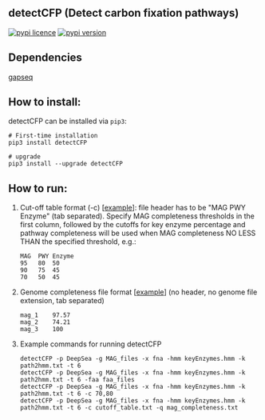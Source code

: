 
## detectCFP (Detect carbon fixation pathways)

[![pypi licence](https://img.shields.io/pypi/l/detectCFP.svg)](https://opensource.org/licenses/gpl-3.0.html)
[![pypi version](https://img.shields.io/pypi/v/detectCFP.svg)](https://pypi.python.org/pypi/detectCFP) 


Dependencies
---

[gapseq](https://github.com/jotech/gapseq)


How to install:
---

detectCFP can be installed via `pip3`:

    # First-time installation
    pip3 install detectCFP
        
    # upgrade
    pip3 install --upgrade detectCFP


How to run:
---

1. Cut-off table format (-c) [[example](example_data/cutoff_table.txt)]: file header has to be "MAG	PWY	Enzyme" (tab separated). 
Specify MAG completeness thresholds in the first column, followed by the cutoffs for key enzyme percentage 
and pathway completeness will be used when MAG completeness NO LESS THAN the specified threshold, e.g.:

       MAG	PWY	Enzyme
       95	80	50
       90	75	45
       70	50	45


1. Genome completeness file format [[example](example_data/mag_completeness.txt)] (no header, no genome file extension, tab separated)
    
       mag_1	97.57
       mag_2	74.21
       mag_3	100


1. Example commands for running detectCFP

       detectCFP -p DeepSea -g MAG_files -x fna -hmm keyEnzymes.hmm -k path2hmm.txt -t 6 
       detectCFP -p DeepSea -g MAG_files -x fna -hmm keyEnzymes.hmm -k path2hmm.txt -t 6 -faa faa_files
       detectCFP -p DeepSea -g MAG_files -x fna -hmm keyEnzymes.hmm -k path2hmm.txt -t 6 -c 70,80
       detectCFP -p DeepSea -g MAG_files -x fna -hmm keyEnzymes.hmm -k path2hmm.txt -t 6 -c cutoff_table.txt -q mag_completeness.txt
